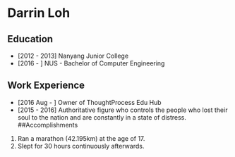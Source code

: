 # Darrin Loh

## Education

* [2012 - 2013] Nanyang Junior College
* [2016 - ] NUS - Bachelor of Computer Engineering
## Work Experience

* [2016 Aug - ] Owner of ThoughtProcess Edu Hub
* [2015 - 2016] Authoritative figure who controls the people who lost their soul to the nation and are constantly in a state of distress.
##Accomplishments

1. Ran a marathon (42.195km) at the age of 17.
2. Slept for 30 hours continuously afterwards.